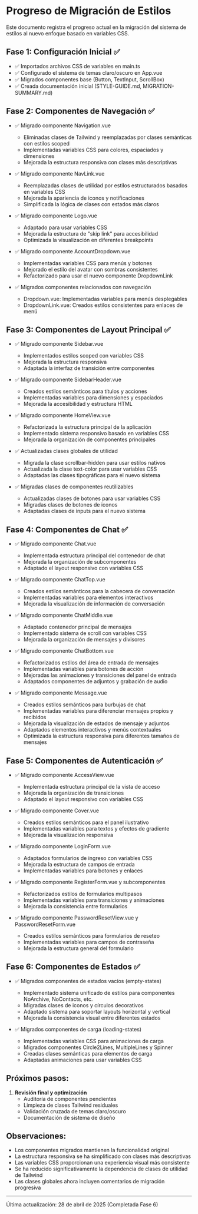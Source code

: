 # Progreso de Migración de Estilos

Este documento registra el progreso actual en la migración del sistema de estilos al nuevo enfoque basado en variables CSS.

## Fase 1: Configuración Inicial ✅

- ✅ Importados archivos CSS de variables en main.ts
- ✅ Configurado el sistema de temas claro/oscuro en App.vue
- ✅ Migrados componentes base (Button, TextInput, ScrollBox)
- ✅ Creada documentación inicial (STYLE-GUIDE.md, MIGRATION-SUMMARY.md)

## Fase 2: Componentes de Navegación ✅

- ✅ Migrado componente Navigation.vue
  - Eliminadas clases de Tailwind y reemplazadas por clases semánticas con estilos scoped
  - Implementadas variables CSS para colores, espaciados y dimensiones
  - Mejorada la estructura responsiva con clases más descriptivas

- ✅ Migrado componente NavLink.vue
  - Reemplazadas clases de utilidad por estilos estructurados basados en variables CSS
  - Mejorada la apariencia de iconos y notificaciones
  - Simplificada la lógica de clases con estados más claros

- ✅ Migrado componente Logo.vue
  - Adaptado para usar variables CSS
  - Mejorada la estructura de "skip link" para accesibilidad
  - Optimizada la visualización en diferentes breakpoints

- ✅ Migrado componente AccountDropdown.vue
  - Implementadas variables CSS para menús y botones
  - Mejorado el estilo del avatar con sombras consistentes
  - Refactorizado para usar el nuevo componente DropdownLink

- ✅ Migrados componentes relacionados con navegación
  - Dropdown.vue: Implementadas variables para menús desplegables
  - DropdownLink.vue: Creados estilos consistentes para enlaces de menú

## Fase 3: Componentes de Layout Principal ✅

- ✅ Migrado componente Sidebar.vue
  - Implementados estilos scoped con variables CSS
  - Mejorada la estructura responsiva
  - Adaptada la interfaz de transición entre componentes

- ✅ Migrado componente SidebarHeader.vue
  - Creados estilos semánticos para títulos y acciones
  - Implementadas variables para dimensiones y espaciados
  - Mejorada la accesibilidad y estructura HTML

- ✅ Migrado componente HomeView.vue
  - Refactorizada la estructura principal de la aplicación
  - Implementado sistema responsivo basado en variables CSS
  - Mejorada la organización de componentes principales

- ✅ Actualizadas clases globales de utilidad
  - Migrada la clase scrollbar-hidden para usar estilos nativos
  - Actualizada la clase text-color para usar variables CSS
  - Adaptadas las clases tipográficas para el nuevo sistema

- ✅ Migradas clases de componentes reutilizables
  - Actualizadas clases de botones para usar variables CSS
  - Migradas clases de botones de iconos
  - Adaptadas clases de inputs para el nuevo sistema

## Fase 4: Componentes de Chat ✅

- ✅ Migrado componente Chat.vue
  - Implementada estructura principal del contenedor de chat
  - Mejorada la organización de subcomponentes
  - Adaptado el layout responsivo con variables CSS

- ✅ Migrado componente ChatTop.vue
  - Creados estilos semánticos para la cabecera de conversación
  - Implementadas variables para elementos interactivos
  - Mejorada la visualización de información de conversación

- ✅ Migrado componente ChatMiddle.vue
  - Adaptado contenedor principal de mensajes
  - Implementado sistema de scroll con variables CSS
  - Mejorada la organización de mensajes y divisores

- ✅ Migrado componente ChatBottom.vue
  - Refactorizados estilos del área de entrada de mensajes
  - Implementadas variables para botones de acción
  - Mejoradas las animaciones y transiciones del panel de entrada
  - Adaptados componentes de adjuntos y grabación de audio

- ✅ Migrado componente Message.vue
  - Creados estilos semánticos para burbujas de chat
  - Implementadas variables para diferenciar mensajes propios y recibidos
  - Mejorada la visualización de estados de mensaje y adjuntos
  - Adaptados elementos interactivos y menús contextuales
  - Optimizada la estructura responsiva para diferentes tamaños de mensajes

## Fase 5: Componentes de Autenticación ✅

- ✅ Migrado componente AccessView.vue
  - Implementada estructura principal de la vista de acceso
  - Mejorada la organización de transiciones
  - Adaptado el layout responsivo con variables CSS

- ✅ Migrado componente Cover.vue
  - Creados estilos semánticos para el panel ilustrativo
  - Implementadas variables para textos y efectos de gradiente
  - Mejorada la visualización responsiva

- ✅ Migrado componente LoginForm.vue
  - Adaptados formularios de ingreso con variables CSS
  - Mejorada la estructura de campos de entrada
  - Implementadas variables para botones y enlaces

- ✅ Migrado componente RegisterForm.vue y subcomponentes
  - Refactorizados estilos de formularios multipasos
  - Implementadas variables para transiciones y animaciones
  - Mejorada la consistencia entre formularios

- ✅ Migrado componente PasswordResetView.vue y PasswordResetForm.vue
  - Creados estilos semánticos para formularios de reseteo
  - Implementadas variables para campos de contraseña
  - Mejorada la estructura general del formulario

## Fase 6: Componentes de Estados ✅

- ✅ Migrados componentes de estados vacíos (empty-states)
  - Implementado sistema unificado de estilos para componentes NoArchive, NoContacts, etc.
  - Migradas clases de iconos y círculos decorativos
  - Adaptado sistema para soportar layouts horizontal y vertical
  - Mejorada la consistencia visual entre diferentes estados

- ✅ Migrados componentes de carga (loading-states)
  - Implementadas variables CSS para animaciones de carga
  - Migrados componentes Circle2Lines, MultipleLines y Spinner
  - Creadas clases semánticas para elementos de carga
  - Adaptadas animaciones para usar variables CSS

## Próximos pasos:

1. **Revisión final y optimización**
   - Auditoría de componentes pendientes
   - Limpieza de clases Tailwind residuales
   - Validación cruzada de temas claro/oscuro
   - Documentación de sistema de diseño

## Observaciones:

- Los componentes migrados mantienen la funcionalidad original
- La estructura responsiva se ha simplificado con clases más descriptivas
- Las variables CSS proporcionan una experiencia visual más consistente
- Se ha reducido significativamente la dependencia de clases de utilidad de Tailwind
- Las clases globales ahora incluyen comentarios de migración progresiva

---

Última actualización: 28 de abril de 2025 (Completada Fase 6)